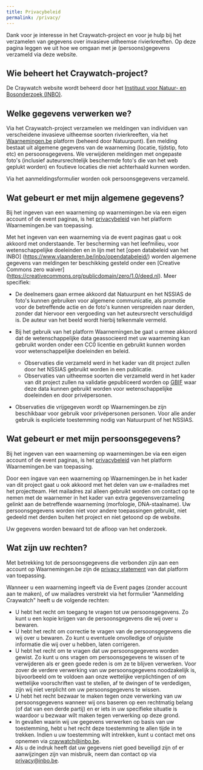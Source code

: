 ```yaml
---
title: Privacybeleid
permalink: /privacy/
---
```


Dank voor je interesse in het Craywatch-project en voor je hulp bij het verzamelen van gegevens over invasieve uitheemse rivierkreeften. Op deze pagina leggen we uit hoe we omgaan met je (persoons)gegevens verzameld via deze website.

## Wie beheert het Craywatch-project?

De Craywatch website wordt beheerd door het [Instituut voor Natuur- en Bosonderzoek (INBO)](https://www.vlaanderen.be/inbo/home/).

## Welke gegevens verwerken we?

Via het Craywatch-project verzamelen we meldingen van individuen van verscheidene invasieve uitheemse soorten rivierkreeften, via het [Waarnemingen.be](https://waarnemingen.be/) platform (beheerd door Natuurpunt). Een melding bestaat uit algemene gegevens van de waarneming (locatie, tijdstip, foto etc) en persoonsgegevens. We verwijderen meldingen met ongepaste foto's (inclusief auteursrechtelijk beschermde foto's die van het web geplukt worden) en foutieve locaties die niet achterhaald kunnen worden.

Via het aanmeldingsformulier worden ook persoonsgegevens verzameld.

## Wat gebeurt er met mijn algemene gegevens?

Bij het ingeven van een waarneming op waarnemingen.be via een eigen account of de event paginas, is het [privacybeleid](https://waarnemingen.be/pages/privacy/) van het platform Waarnemingen.be van toepassing.

Met het ingeven van een waarneming via de event paginas gaat u ook akkoord met onderstaande. Ter bescherming van het leefmilieu, voor wetenschappelijke doeleinden en in lijn met het [open databeleid van het INBO] (https://www.vlaanderen.be/inbo/opendatabeleid/) worden algemene gegevens van meldingen ter beschikking gesteld onder een [Creative Commons zero waiver] (https://creativecommons.org/publicdomain/zero/1.0/deed.nl). Meer specifiek:

- De deelnemers gaan ermee akkoord dat Natuurpunt en het NSSIAS de foto's kunnen gebruiken voor algemene communicatie, als promotie voor de betreffende actie en de foto's kunnen verspreiden naar derden, zonder dat hiervoor een vergoeding van het auteursrecht verschuldigd is. De auteur van het beeld wordt hierbij telkenmale vermeld.

- Bij het gebruik van het platform Waarnemingen.be gaat u ermee akkoord dat de wetenschappelijke data geassocieerd met uw waarneming kan gebruikt worden onder een CC0 licentie en gebruikt kunnen worden voor wetenschappelijke doeleinden en beleid.

	- Observaties die verzameld werd in het kader van dit project zullen door het NSSIAS gebruikt worden in een publicatie.
	- Observaties van uitheemse soorten die verzameld werd in het kader van dit project zullen na validatie gepubliceerd worden op [GBIF](https://www.gbif.org/) waar deze data kunnen gebruikt worden voor wetenschappelijke doeleinden en door privépersonen.

- Observaties die vrijgegeven wordt op Waarnemingen.be zijn beschikbaar voor gebruik voor privépersonen personen. Voor alle ander gebruik is expliciete toestemming nodig van Natuurpunt of het NSSIAS.

## Wat gebeurt er met mijn persoonsgegevens?

Bij het ingeven van een waarneming op waarnemingen.be via een eigen account of de event paginas, is het [privacybeleid](https://waarnemingen.be/pages/privacy/) van het platform Waarnemingen.be van toepassing.

Door een ingave van een waarneming op Waarnemingen.be in het kader van dit project gaat u ook akkoord met het delen van uw e-mailadres met het projectteam. Het mailadres zal alleen gebruikt worden om contact op te nemen met de waarnemer in het kader van extra gegevensverzameling gelinkt aan de betreffende waarneming (morfologie, DNA-staalname). Uw persoonsgegevens worden niet voor andere toepassingen gebruikt, niet gedeeld met derden buiten het project en niet getoond op de website.

Uw gegevens worden bewaard tot de afloop van het onderzoek.

## Wat zijn uw rechten?

Met betrekking tot de persoonsgegevens die verbonden zijn aan een account op Waarnemingen.be zijn de [privacy statement](https://waarnemingen.be/pages/privacy/) van dat platform van toepassing.

Wanneer u een waarneming ingeeft via de Event pages (zonder account aan te maken), of uw mailadres verstrekt via het formulier "Aanmelding Craywatch" heeft u de volgende rechten:

- U hebt het recht om toegang te vragen tot uw persoonsgegevens. Zo kunt u een kopie krijgen van de persoonsgegevens die wij over u bewaren.
- U hebt het recht om correctie te vragen van de persoonsgegevens die wij over u bewaren. Zo kunt u eventuele onvolledige of onjuiste informatie die wij over u hebben, laten corrigeren.
- U hebt het recht om te vragen dat uw persoonsgegevens worden gewist. Zo kunt u ons vragen om persoonsgegevens te wissen of te verwijderen als er geen goede reden is om ze te blijven verwerken. Voor zover de verdere verwerking van uw persoonsgegevens noodzakelijk is, bijvoorbeeld om te voldoen aan onze wettelijke verplichtingen of om wettelijke voorschriften vast te stellen, af te dwingen of te verdedigen, zijn wij niet verplicht om uw persoonsgegevens te wissen.
- U hebt het recht bezwaar te maken tegen onze verwerking van uw persoonsgegevens wanneer wij ons baseren op een rechtmatig belang (of dat van een derde partij) en er iets in uw specifieke situatie is waardoor u bezwaar wilt maken tegen verwerking op deze grond.
- In gevallen waarin wij uw gegevens verwerken op basis van uw toestemming, hebt u het recht deze toestemming te allen tijde in te trekken. Indien u uw toestemming wilt intrekken, kunt u contact met ons opnemen via <craywatch@inbo.be>.
- Als u de indruk heeft dat uw gegevens niet goed beveiligd zijn of er aanwijzingen zijn van misbruik, neem dan contact op via <privacy@inbo.be>. 


